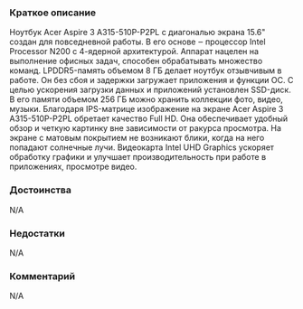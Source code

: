 ### **Краткое описание**
Ноутбук Acer Aspire 3 A315-510P-P2PL с диагональю экрана 15.6" создан для повседневной работы. В его основе ‒ процессор Intel Processor N200 с 4-ядерной архитектурой. Аппарат нацелен на выполнение офисных задач, способен обрабатывать множество команд. LPDDR5-память объемом 8 ГБ делает ноутбук отзывчивым в работе. Он без сбоя и задержки загружает приложения и функции ОС. С целью ускорения загрузки данных и приложений установлен SSD-диск. В его памяти объемом 256 ГБ можно хранить коллекции фото, видео, музыки.  Благодаря IPS-матрице изображение на экране Acer Aspire 3 A315-510P-P2PL обретает качество Full HD. Она обеспечивает удобный обзор и четкую картинку вне зависимости от ракурса просмотра. На экране с матовым покрытием не возникают блики, когда на него попадают солнечные лучи. Видеокарта Intel UHD Graphics ускоряет обработку графики и улучшает производительность при работе в приложениях, просмотре видео.

### **Достоинства**
N/A

### **Недостатки**
N/A

### **Комментарий**
N/A
